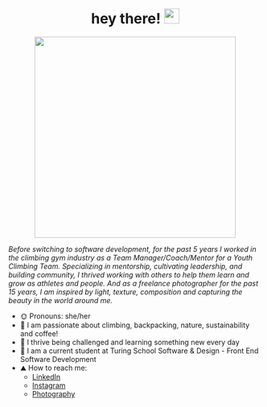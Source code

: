 <h1 align="center">hey there! <img src="https://raw.githubusercontent.com/MartinHeinz/MartinHeinz/master/wave.gif" width="30px"></h1>


<p align="center">
<a href="URL_REDIRECT" target="blank"> <img align="center" src="https://user-images.githubusercontent.com/83977544/174122584-f0ac0c50-aa9a-4322-a61e-822b7008e7bb.jpeg" height="400"/></a>


*Before switching to software development, for the past 5 years I worked in the climbing gym industry as a Team Manager/Coach/Mentor for a Youth Climbing Team.  Specializing in mentorship, cultivating leadership, and building community, I thrived working with others to help them learn and grow as athletes and people.  And as a freelance photographer for the past 15 years, I am inspired by light, texture, composition and capturing the beauty in the world around me.*
 
- :sun_with_face: Pronouns: she/her
- :cactus: I am passionate about climbing, backpacking, nature, sustainability and coffee!
- 🌱 I thrive being challenged and learning something new every day
- :sauropod: I am a current student at Turing School Software & Design - Front End Software Development
- ⛰️ How to reach me:
  - [LinkedIn](https://www.linkedin.com/in/carissa-gross/)
  - [Instagram](https://www.instagram.com/cahrisa/)
  - [Photography](https://www.carissagrossphotography.com/)
 </p>

